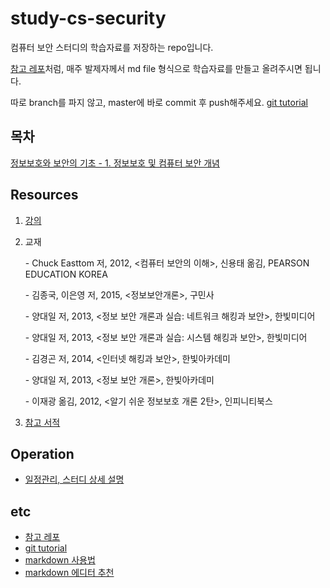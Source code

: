 # study-cs-security

컴퓨터 보안 스터디의 학습자료를 저장하는 repo입니다.

[참고 레포](https://github.com/Yooii-Studios/Clean-Code)처럼, 매주 발제자께서 md file 형식으로 학습자료를 만들고 올려주시면 됩니다.

따로 branch를 파지 않고, master에 바로 commit 후 push해주세요. [git tutorial](https://backlog.com/git-tutorial/kr/intro/intro1_1.html)



## 목차

[정보보호와 보안의 기초 - 1. 정보보호 및 컴퓨터 보안 개념](https://github.com/tyj9327/study-cs-security/blob/master/%EC%A0%95%EB%B3%B4%EB%B3%B4%ED%98%B8%EC%99%80%20%EB%B3%B4%EC%95%88%EC%9D%98%20%EA%B8%B0%EC%B4%88/1.%20%EC%A0%95%EB%B3%B4%EB%B3%B4%ED%98%B8%20%EB%B0%8F%20%EC%BB%B4%ED%93%A8%ED%84%B0%20%EB%B3%B4%EC%95%88%20%EA%B0%9C%EB%85%90.md)


## Resources

1. [강의](http://www.kmooc.kr/courses/course-v1:SejonguniversityK+SJKMOOC02_01k+2019_01SJ2_R/about)

2. 교재

   \- Chuck Easttom 저, 2012, <컴퓨터 보안의 이해>, 신용태 옮김, PEARSON EDUCATION KOREA

   \- 김종국, 이은영 저, 2015, <정보보안개론>, 구민사

   \- 양대일 저, 2013, <정보 보안 개론과 실습: 네트워크 해킹과 보안>, 한빛미디어

   \- 양대일 저, 2013, <정보 보안 개론과 실습: 시스템 해킹과 보안>, 한빛미디어

   \- 김경곤 저, 2014, <인터넷 해킹과 보안>, 한빛아카데미

   \- 양대일 저, 2013, <정보 보안 개론>, 한빛아카데미

   \- 이재광 옮김, 2012, <알기 쉬운 정보보호 개론 2탄>, 인피니티북스

3. [참고 서적](http://www.kyobobook.co.kr/product/detailViewKor.laf?mallGb=KOR&ejkGb=KOR&linkClass=3310&barcode=9791156643272#N)



## Operation

- [일정관리, 스터디 상세 설명](https://www.notion.so/cssecuritystudy/)



## etc

- [참고 레포](https://github.com/Yooii-Studios/Clean-Code)
- [git tutorial](https://backlog.com/git-tutorial/kr/intro/intro1_1.html)
- [markdown 사용법](https://gist.github.com/ihoneymon/652be052a0727ad59601)
- [markdown 에디터 추천](https://futurecreator.github.io/2018/07/20/what-are-the-best-markdown-editor/)

